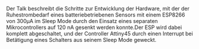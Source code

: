 Der Talk beschreibt die Schritte zur Entwicklung der Hardware, mit der der
Ruhestrombedarf eines batteriebetriebenen Sensors mit einem ESP8266 von 300µA
im Sleep Mode durch den Einsatz eines separaten Mikrocontrollers auf 120 nA
gesenkt werden konnte.Der ESP wird dabei komplett abgeschaltet, und der
Controller Attiny45 durch einen Interrupt bei Betätigung eines Schalters aus
seinem Sleep Mode geweckt.
